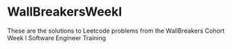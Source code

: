 # WallBreakersWeekI

These are the solutions to Leetcode problems from the WallBreakers Cohort Week I Software Engineer Training
